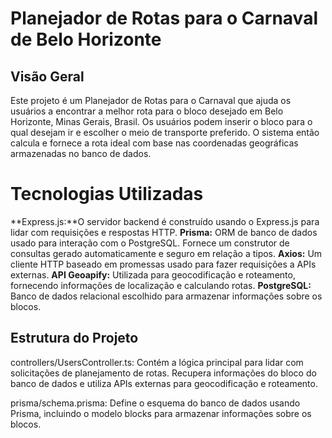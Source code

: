 # Planejador de Rotas para o Carnaval de Belo Horizonte
## Visão Geral

Este projeto é um Planejador de Rotas para o Carnaval que ajuda os usuários a encontrar a melhor rota para o bloco desejado em Belo Horizonte, Minas Gerais, Brasil. Os usuários podem inserir o bloco para o qual desejam ir e escolher o meio de transporte preferido. O sistema então calcula e fornece a rota ideal com base nas coordenadas geográficas armazenadas no banco de dados.

# Tecnologias Utilizadas
**Express.js:**O servidor backend é construído usando o Express.js para lidar com requisições e respostas HTTP.
**Prisma:** ORM de banco de dados usado para interação com o PostgreSQL. Fornece um construtor de consultas gerado automaticamente e seguro em relação a tipos.
**Axios:** Um cliente HTTP baseado em promessas usado para fazer requisições a APIs externas.
**API Geoapify:** Utilizada para geocodificação e roteamento, fornecendo informações de localização e calculando rotas.
**PostgreSQL:** Banco de dados relacional escolhido para armazenar informações sobre os blocos.
## Estrutura do Projeto
controllers/UsersController.ts: Contém a lógica principal para lidar com solicitações de planejamento de rotas. Recupera informações do bloco do banco de dados e utiliza APIs externas para geocodificação e roteamento.

prisma/schema.prisma: Define o esquema do banco de dados usando Prisma, incluindo o modelo blocks para armazenar informações sobre os blocos.